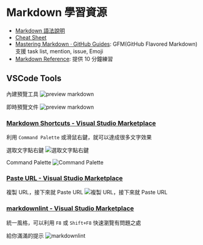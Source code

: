 # Markdown 學習資源

- [Markdown 語法說明](https://markdown.tw/)
- [Cheat Sheet](https://www.markdownguide.org/cheat-sheet/)
- [Mastering Markdown &middot; GitHub Guides](https://guides.github.com/features/mastering-markdown/): GFM(GitHub Flavored Markdown) 支援 task list, mention, issue, Emoji
- [Markdown Reference](https://commonmark.org/help/): 提供 10 分鐘練習

## VSCode Tools

內建預覽工具
![preview markdown](https://i.imgur.com/j15CciY.png)

即時預覽文件
![preview markdown](https://i.imgur.com/G6P9KKI.png)

### [Markdown Shortcuts - Visual Studio Marketplace](https://marketplace.visualstudio.com/items?itemName=mdickin.markdown-shortcuts)

利用 `Command Palette` 或滑鼠右鍵，就可以達成很多文字效果

選取文字點右鍵
![選取文字點右鍵](https://i.imgur.com/XQgRwKR.png)

Command Palette
![Command Palette](https://i.imgur.com/MMq8Qvo.png)

### [Paste URL - Visual Studio Marketplace](https://marketplace.visualstudio.com/items?itemName=kukushi.pasteurl)

複製 URL，接下來就 Paste URL
![複製 URL，接下來就 Paste URL](https://i.imgur.com/UI5xugp.png)

### [markdownlint - Visual Studio Marketplace](https://marketplace.visualstudio.com/items?itemName=DavidAnson.vscode-markdownlint)

統一風格，可以利用 `F8` 或 `Shift+F8` 快速瀏覽有問題之處

給你滿滿的提示
![markdownlint](https://i.imgur.com/YAinb9O.png)